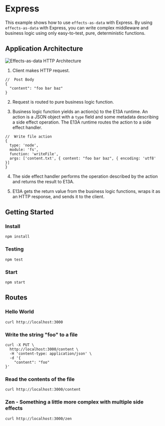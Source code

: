 # Express

This example shows how to use `effects-as-data` with Express.  By using `effects-as-data` with Express, you can write complex middleware and business logic using only easy-to-test, pure, deterministic functions.

## Application Architecture
![Effects-as-data HTTP Architecture](https://s3-us-west-2.amazonaws.com/effects-as-data/http-effects-as-data-v2.png)

1) Client makes HTTP request.
```
//  Post Body
{
  "content": "foo bar baz"
}
```

2) Request is routed to pure business logic function.

3) Business logic function yields an action(s) to the E13A runtime.  An action is a JSON object with a `type` field and some metadata describing a side effect operation. The E13A runtime routes the action to a side effect handler.
```
//  Write file action
{
  type: 'node',
  module: 'fs',
  function: 'writeFile',
  args: ['content.txt', { content: "foo bar baz", { encoding: 'utf8' }]
}
```

4) The side effect handler performs the operation described by the action and returns the result to E13A.

5) E13A gets the return value from the business logic functions, wraps it as an HTTP response, and sends it to the client.

## Getting Started

### Install
```
npm install
```

### Testing
```
npm test
```

### Start
```
npm start
```

## Routes

### Hello World
```
curl http://localhost:3000
```

### Write the string "foo" to a file
```
curl -X PUT \
  http://localhost:3000/content \
  -H 'content-type: application/json' \
  -d '{
	"content": "foo"
}'
```

### Read the contents of the file
```
curl http://localhost:3000/content
```

### Zen - Something a little more complex with multiple side effects
```
curl http://localhost:3000/zen
```

